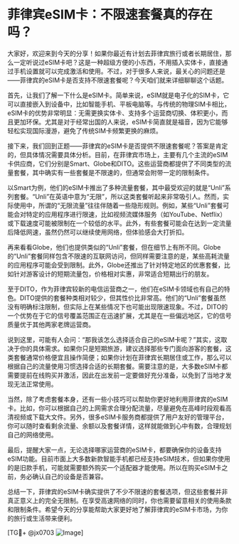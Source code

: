 # 菲律宾eSIM卡：不限速套餐真的存在吗？

大家好，欢迎来到今天的分享！如果你最近有计划去菲律宾旅行或者长期居住，那么一定听说过eSIM卡吧？这是一种超级方便的小东西，不用插入实体卡，直接通过手机设置就可以完成激活和使用。不过，对于很多人来说，最关心的问题还是——菲律宾的eSIM卡是否支持不限速套餐呢？今天咱们就来详细聊聊这个话题。

首先，让我们了解一下什么是eSIM卡。简单来说，eSIM就是电子化的SIM卡，它可以直接嵌入到设备中，比如智能手机、平板电脑等。与传统的物理SIM卡相比，eSIM卡的优势非常明显：无需更换实体卡、支持多个运营商切换、体积更小，而且更加环保。尤其是对于经常出国的人来说，eSIM卡简直就是福音，因为它能够轻松实现国际漫游，避免了传统SIM卡频繁更换的麻烦。

接下来，我们回到正题——菲律宾的eSIM卡是否提供不限速套餐呢？答案是肯定的，但具体情况需要具体分析。目前，在菲律宾市场上，主要有几个主流的eSIM卡供应商，它们分别是Smart、Globe和DITO。这些运营商都提供了不同类型的流量套餐，其中确实有一些套餐是不限速的，但通常会附带一定的限制条件。

以Smart为例，他们的eSIM卡推出了多种流量套餐，其中最受欢迎的就是“Unli”系列套餐。“Unli”在英语中意为“无限”，所以这类套餐听起来非常吸引人。然而，实际使用中，所谓的“无限流量”往往伴随着一些隐形规则。例如，某些“Unli”套餐可能会对特定的应用程序进行限速，比如视频流媒体服务（如YouTube、Netflix）或下载速度可能被限制在一个较低的水平。此外，有些套餐可能会在达到一定流量后降低网速，虽然仍然可以继续使用网络，但体验感会大打折扣。

再来看看Globe，他们也提供类似的“Unli”套餐，但在细节上有所不同。Globe的“Unli”套餐同样包含不限速的互联网访问，但同样需要注意的是，某些高耗流量的应用程序可能会受到限制。此外，Globe还推出了针对特定地区的优惠套餐，比如针对游客设计的短期流量包，价格相对实惠，非常适合短期出行的朋友。

至于DITO，作为菲律宾较新的电信运营商之一，他们在eSIM卡领域也有自己的特色。DITO提供的套餐种类相对较少，但其性价比非常高。他们的“Unli”套餐虽然没有明确标注限制，但实际上在某些情况下也可能出现限速现象。不过，DITO的一个优势在于它的信号覆盖范围正在迅速扩展，尤其是在一些偏远地区，它的信号质量优于其他两家老牌运营商。

说到这里，可能有人会问：“那我该怎么选择适合自己的eSIM卡呢？”其实，这取决于你的具体需求。如果你只是短期旅游，建议选择那些专门面向游客的套餐，这类套餐通常价格便宜且操作简便；如果你计划在菲律宾长期居住或工作，那么可以根据自己的流量使用习惯选择合适的长期套餐。需要注意的是，大多数eSIM卡都需要提前在线购买并激活，因此在出发前一定要做好充分准备，以免到了当地才发现无法正常使用。

当然，除了考虑套餐本身，还有一些小技巧可以帮助你更好地利用菲律宾的eSIM卡。比如，你可以根据自己的上网需求合理分配流量，尽量避免在高峰时段观看高清视频或下载大文件。另外，很多eSIM卡服务商都提供了用户友好的管理平台，你可以随时查看剩余流量、余额以及套餐详情，这样就能做到心中有数，合理规划自己的网络使用。

最后，提醒大家一点，无论选择哪家运营商的eSIM卡，都要确保你的设备支持eSIM功能。目前市面上大多数新款智能手机都已经支持eSIM技术，但如果你使用的是旧款手机，可能就需要额外购买一个适配器才能使用。所以在购买eSIM卡之前，务必确认自己的设备是否兼容。

总结一下，菲律宾的eSIM卡确实提供了不少不限速的套餐选项，但这些套餐并非真正意义上的完全无限制。在享受高速网络的同时，你也需要留意相关的使用条款和限制条件。希望今天的分享能帮助大家更好地了解菲律宾的eSIM卡市场，为你的旅行或生活带来便利。

[TG💪+ @jx0703 ![Image](https://github.com/user-attachments/assets/dbca1d08-cadb-493c-b0ec-ad6f7a83f270)]